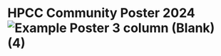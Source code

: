 # HPCC Community Poster 2024![Example Poster 3 column (Blank) (4)](https://github.com/user-attachments/assets/8b7653e7-47a1-4410-9bd6-0fea0d11e915)
